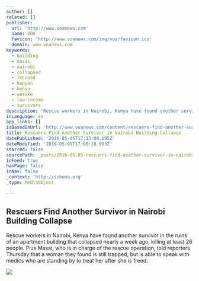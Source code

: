 ```yaml
---
author: []
related: []
publisher:
  url: 'http://www.voanews.com'
  name: VOA
  favicon: 'http://www.voanews.com/img/voa/favicon.ico'
  domain: www.voanews.com
keywords:
  - building
  - masai
  - nairobi
  - collapsed
  - rescued
  - kenyan
  - kenya
  - wasike
  - low-income
  - survivors
description: 'Rescue workers in Nairobi, Kenya have found another survivor in the ruins of an apartment building that collapsed nearly a week ago, killing at least 26 people. Pius Masai, who is in charge of the rescue operation, told reporters Thursday that a woman they found is still trapped, but is able to speak with medics who are standing by to treat her after she is freed.'
inLanguage: en
app_links: []
isBasedOnUrl: 'http://www.voanews.com/content/rescuers-find-another-survivor-in-nairobi-building-collapse/3316474.html'
title: Rescuers Find Another Survivor in Nairobi Building Collapse
datePublished: '2016-05-05T17:13:00.195Z'
dateModified: '2016-05-05T17:08:18.903Z'
starred: false
sourcePath: _posts/2016-05-05-rescuers-find-another-survivor-in-nairobi-building-collapse.md
inFeed: true
hasPage: false
inNav: false
_context: 'http://schema.org'
_type: MediaObject

---
```

<article style=""><h1>Rescuers Find Another Survivor in Nairobi Building Collapse</h1><p>Rescue workers in Nairobi, Kenya have found another survivor in the ruins of an apartment building that collapsed nearly a week ago, killing at least 26 people. Pius Masai, who is in charge of the rescue operation, told reporters Thursday that a woman they found is still trapped, but is able to speak with medics who are standing by to treat her after she is freed.</p><img src="http://gdb.voanews.com/F6B91115-9D9F-47D0-BEAA-1A10458AA72D_cx0_cy1_cw0_mw1024_mh1024_s.jpg" /></article>